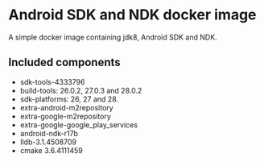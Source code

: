 # Android SDK and NDK docker image

A simple docker image containing jdk8, Android SDK and NDK.

## Included components

* sdk-tools-4333796
* build-tools: 26.0.2, 27.0.3 and 28.0.2
* sdk-platforms: 26, 27 and 28.
* extra-android-m2repository
* extra-google-m2repository
* extra-google-google_play_services
* android-ndk-r17b
* lldb-3.1.4508709
* cmake 3.6.4111459
